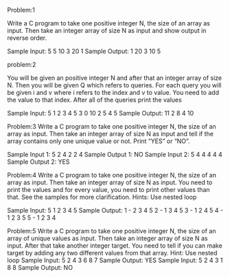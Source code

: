 Problem:1

Write a C program to take one positive integer N, the size of an array as input. Then take an integer array of size
N as input and show output in reverse order.

Sample Input: 
5
5 10 3 20 1
Sample Output:
1 20 3 10 5

problem:2

You will be given an positive integer N and after that an integer array of size N. Then you will be given Q which
refers to queries. For each query you will be given i and v where i refers to the index and v to value. You need to
add the value to that index. After all of the queries print the values

Sample Input: 
5
1 2 3 4 5
3
0 10
2 5
4 5
Sample Output:
11 2 8 4 10


Problem:3
Write a C program to take one positive integer N, the size of an array as input. Then take an integer array of size
N as input and tell if the array contains only one unique value or not. Print “YES” or “NO”.

Sample Input 1: 
5 
2 4 2 2 4
Sample Output 1:
NO
Sample Input 2: 
5 
4 4 4 4 4
Sample Output 2:
YES


Problem:4
Write a C program to take one positive integer N, the size of an array as input. Then take an integer array of size
N as input. You need to print the values and for every value, you need to print other values than that. See the
samples for more clarification.
Hints: Use nested loop

Sample Input:
5
1 2 3 4 5 
Sample Output:
1 - 2 3 4 5
2 - 1 3 4 5
3 - 1 2 4 5
4 - 1 2 3 5
5 - 1 2 3 4


Problem:5
Write a C program to take one positive integer N, the size of an array of unique values as input. Then take an
integer array of size N as input. After that take another integer target. You need to tell if you can make target by
adding any two different values from that array.
Hint: Use nested loop
Sample Input:
5 
2 4 3 6 8
7
Sample Output:
YES
Sample Input: 
5 
2 4 3 1 8
8
Sample Output:
NO
